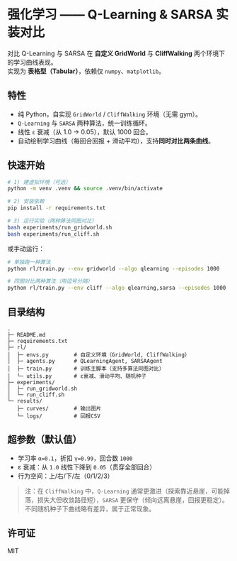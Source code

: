 # 强化学习 —— Q-Learning & SARSA 实装对比

对比 Q-Learning 与 SARSA 在 **自定义 GridWorld** 与 **CliffWalking** 两个环境下的学习曲线表现。  
实现为 **表格型（Tabular）**，依赖仅 `numpy`、`matplotlib`。

## 特性
- 纯 Python，自实现 `GridWorld` / `CliffWalking` 环境（无需 gym）。
- `Q-Learning` 与 `SARSA` 两种算法，统一训练循环。
- 线性 `ε` 衰减（从 1.0 → 0.05），默认 1000 回合。
- 自动绘制学习曲线（每回合回报 + 滑动平均），支持**同时对比两条曲线**。

## 快速开始
```bash
# 1) 建虚拟环境（可选）
python -m venv .venv && source .venv/bin/activate

# 2) 安装依赖
pip install -r requirements.txt

# 3) 运行实验（两种算法同图对比）
bash experiments/run_gridworld.sh
bash experiments/run_cliff.sh
```

或手动运行：
```bash
# 单独跑一种算法
python rl/train.py --env gridworld --algo qlearning --episodes 1000

# 同图对比两种算法（用逗号分隔）
python rl/train.py --env cliff --algo qlearning,sarsa --episodes 1000
```

## 目录结构
```
.
├─ README.md
├─ requirements.txt
├─ rl/
│  ├─ envs.py        # 自定义环境（GridWorld, CliffWalking）
│  ├─ agents.py      # QLearningAgent, SARSAAgent
│  ├─ train.py       # 训练主脚本（支持多算法同图对比）
│  └─ utils.py       # ε衰减、滑动平均、随机种子
├─ experiments/
│  ├─ run_gridworld.sh
│  └─ run_cliff.sh
└─ results/
   ├─ curves/        # 输出图片
   └─ logs/          # 回报CSV
```

## 超参数（默认值）
- 学习率 `α=0.1`，折扣 `γ=0.99`，回合数 `1000`
- ε 衰减：从 `1.0` 线性下降到 `0.05`（贯穿全部回合）
- 行为空间：上/右/下/左（0/1/2/3）

> 注：在 `CliffWalking` 中，`Q-Learning` 通常更激进（探索靠近悬崖，可能掉落，损失大但收敛路径短），`SARSA` 更保守（倾向远离悬崖，回报更稳定）。不同随机种子下曲线略有差异，属于正常现象。

## 许可证
MIT
